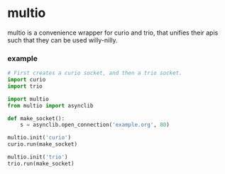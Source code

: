 # multio

multio is a convenience wrapper for curio and trio, that unifies their apis such that they can be used willy-nilly.

### example

```python
# First creates a curio socket, and then a trio socket.
import curio
import trio

import multio
from multio import asynclib

def make_socket():
    s = asynclib.open_connection('example.org', 80)

multio.init('curio')
curio.run(make_socket)

multio.init('trio')
trio.run(make_socket)
```

